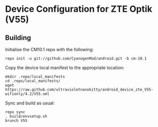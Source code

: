 Device Configuration for ZTE Optik (V55)
===============

Building
---------------

Initialise the CM10.1 repo with the following:

    repo init -u git://github.com/CyanogenMod/android.git -b cm-10.1

Copy the device local manifest to the appropriate location:

	mkdir .repo/local_manifests
	cd .repo/local_manifests/
	wget https://raw.github.com/ultravioletnanokitty/android_device_zte_V55-wifionly/4.2/V55.xml
	
Sync and build as usual:

	repo sync
	. build/envsetup.sh
	brunch V55
